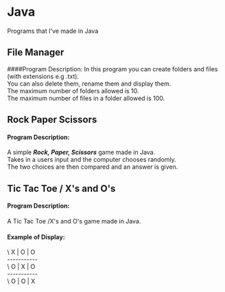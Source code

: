 # Java
Programs that I've made in Java

## File Manager
####Program Description:
In this program you can create folders and files (with extensions e.g .txt).  
You can also delete them, rename them and display them.  
The maximum number of folders allowed is 10.  
The maximum number of files in a folder allowed is 100.

## Rock Paper Scissors
#### Program Description:
A simple **_Rock, Paper, Scissors_** game made in Java.  
Takes in a users input and the computer chooses randomly.  
The two choices are then compared and an answer is given.

## Tic Tac Toe / X's and O's
#### Program Description:
A Tic Tac Toe /X's and O's game made in Java.
#### Example of Display:  

\ X | O | O  
\-----------  
\ O | X | O  
\-----------  
\ O | O | X 
